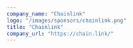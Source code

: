 ```yaml
---
company_name: "Chainlink"
logo: "/images/sponsors/chainlink.png"
title: "Chainlink"
company_url: "https://chain.link/"
---
```

 